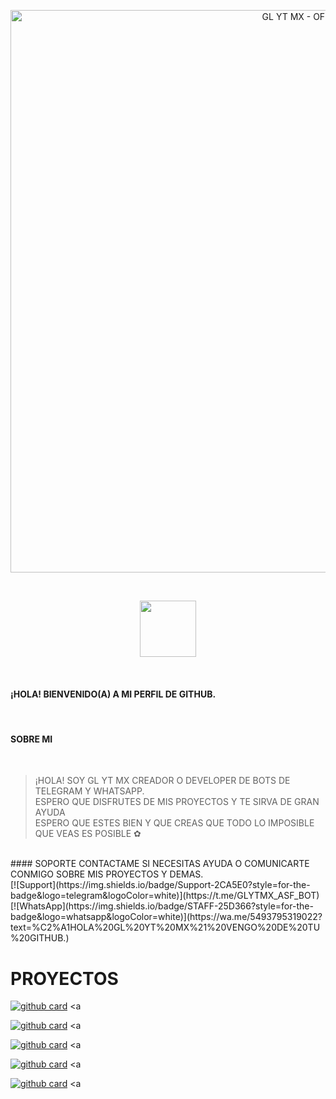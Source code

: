 <p align="center">
<img src="https://telegra.ph/file/90ab3444c9dc1080f0350.jpg" alt="GL YT MX - OFC" width="900"/>
</p>
<br>
<p align="center"> 
<a href="https://github.com/glytglobal/"><img src="http://readme-typing-svg.herokuapp.com?font=Fira+Code&pause=1000&color0000e6&width=435&lines=GL+YT+MX+OFC+%F0%9F%98%BC;DEVELOPJS+%E2%9A%A1" height="90px"></a> 
</p>
<br>

#### ¡HOLA! BIENVENIDO(A) A MI PERFIL DE GITHUB.
<br>

#### SOBRE MI
<br>

> ¡HOLA! SOY GL YT MX CREADOR O DEVELOPER DE BOTS DE TELEGRAM Y WHATSAPP. <br>
> ESPERO QUE DISFRUTES DE MIS PROYECTOS Y TE SIRVA DE GRAN AYUDA <br>
> ESPERO QUE ESTES BIEN Y QUE CREAS QUE TODO LO IMPOSIBLE QUE VEAS ES POSIBLE ✿
<br>
#### SOPORTE
CONTACTAME SI NECESITAS AYUDA O COMUNICARTE CONMIGO SOBRE MIS PROYECTOS Y DEMAS.
<br>
[![Support](https://img.shields.io/badge/Support-2CA5E0?style=for-the-badge&logo=telegram&logoColor=white)](https://t.me/GLYTMX_ASF_BOT)
<br>
[![WhatsApp](https://img.shields.io/badge/STAFF-25D366?style=for-the-badge&logo=whatsapp&logoColor=white)](https://wa.me/5493795319022?text=%C2%A1HOLA%20GL%20YT%20MX%21%20VENGO%20DE%20TU%20GITHUB.)

# PROYECTOS

<a href="https://github.com/glytglobal/Mascota-Bot-MD">![github card](https://github-readme-stats.vercel.app/api/pin/?username=glytglobal&repo=Mascota-Bot-MD&theme=merko)</a>
<a

<a href="https://github.com/glytglobal/Mascota-BotLite-MD">![github card](https://github-readme-stats.vercel.app/api/pin/?username=glytglobal&repo=Mascota-BotLite-MD&theme=merko)</a>
<a

<a href="https://github.com/glytglobal/MODULOS">![github card](https://github-readme-stats.vercel.app/api/pin/?username=glytglobal75&repo=MODULOS&theme=merko)</a>
<a

<a href="https://github.com/glytglobal/glytglobal">![github card](https://github-readme-stats.vercel.app/api/pin/?username=glytglobal&repo=glytglobal&theme=merko)</a>
<a

<a href="https://github.com/glytglobal/GroupHelpBot">![github card](https://github-readme-stats.vercel.app/api/pin/?username=glytglobal&repo=GroupHelpBot&theme=merko)</a>
<a

<!--
**glytglobal/glytglobal** is a ✨ _special_ ✨ repository because its `README.md` (this file) appears on your GitHub profile.

Here are some ideas to get you started:

- 🔭 I’m currently working on ...
- 🌱 I’m currently learning ...
- 👯 I’m looking to collaborate on ...
- 🤔 I’m looking for help with ...
- 💬 Ask me about ...
- 📫 How to reach me: ...
- 😄 Pronouns: ...
- ⚡ Fun fact: ...
-->
